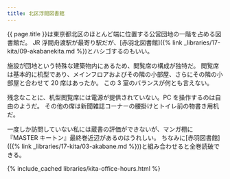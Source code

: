 ```yaml
---
title: 北区浮間図書館
---
```


{{ page.title }}は東京都北区のほとんど端に位置する公営団地の一階を占める図書館だ。
JR 浮間舟渡駅が最寄り駅だが、[赤羽北図書館]({% link _libraries/17-kita/09-akabanekita.md %})とハシゴするのもいい。

施設が団地という特殊な建築物内にあるため、閲覧席の構成が独特だ。
閲覧席は基本的に机型であり、メインフロアおよびその隣の小部屋、さらにその隣の小部屋と合わせて 20 席はあったか。
この 3 室のバランスが何とも言えない。

残念なことに、机型閲覧席には電源が提供されていない。PC を操作するのは自由のようだ。
その他の席は新聞雑誌コーナーの腰掛けとトイレ前の物書き用机だ。

一度しか訪問していない私には蔵書の評価ができないが、マンガ棚に
『MASTER キートン』最終巻近辺があるのはうれしい。
ちなみに[赤羽図書館](({% link _libraries/17-kita/03-akabane.md %}))と組み合わせると全巻読破できる。

{% include_cached libraries/kita-office-hours.html %}
